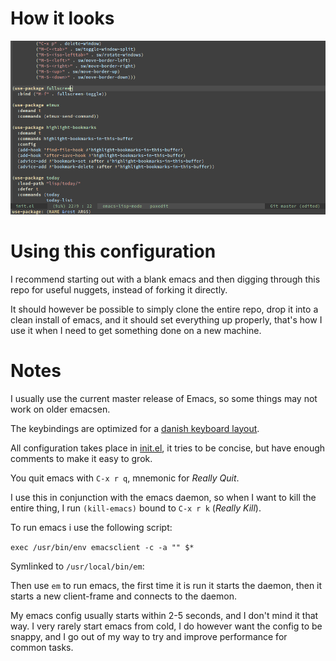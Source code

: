 # How it looks
![Screenshot of my emacs in action](emacs-screen.png?raw=true "Screenshot of my emacs in action")

# Using this configuration
I recommend starting out with a blank emacs and then digging through this repo
for useful nuggets, instead of forking it directly.

It should however be possible to simply clone the entire repo, drop it
into a clean install of emacs, and it should set everything up
properly, that's how I use it when I need to get something done on a
new machine.

# Notes
I usually use the current master release of Emacs, so some things may
not work on older emacsen.

The keybindings are optimized for a
[danish keyboard layout](http://fontmeme.com/images/danish-keyboard-550x183.png).

All configuration takes place in
[init.el](https://github.com/jensecj/.emacs.d/blob/master/init.el), it
tries to be concise, but have enough comments to make it easy to grok.

You quit emacs with `C-x r q`, mnemonic for *Really Quit*.

I use this in conjunction with the emacs daemon, so when I want to kill the
entire thing, I run `(kill-emacs)` bound to `C-x r k` (*Really Kill*).

To run emacs i use the following script:

`exec /usr/bin/env emacsclient -c -a "" $*`

Symlinked to `/usr/local/bin/em`:

Then use `em` to run emacs, the first time it is run it starts the
daemon, then it starts a new client-frame and connects to the daemon.

My emacs config usually starts within 2-5 seconds, and I don't mind it
that way. I very rarely start emacs from cold, I do however want the
config to be snappy, and I go out of my way to try and improve
performance for common tasks.
